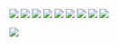 
![](https://64.media.tumblr.com/6d1f167c15dad2c06c5afeb193cd2dee/67e8e56a4c66369c-d8/s100x200/e59f922d265c216ee3ce12687ea56c6e0a7f60da.gifv) ![](https://64.media.tumblr.com/c3424fbceee6e2e5cbdfb6a9194d438c/6734a647c2e882b7-cc/s100x200/be1ba0ccb3725bde7fe97d7cf41c33c0bb43ed5a.gifv) ![](https://64.media.tumblr.com/52bc833850b5825fcd2a30270fa379ba/cba5db1a07c10cb9-27/s100x200/9e51b812664b4fd358b4b31cd37b3d045bb55145.pnj) ![](https://64.media.tumblr.com/463264d6570e05e5e878c2ea6e1f9543/54b57474c4166f37-50/s100x200/c8e9407fd1582c2f324b98a5eb83211c07c10e38.pnj) ![](https://64.media.tumblr.com/79b8f21b02e5a2988315da1d55e1f9e7/0d9c08ed8003adc6-f2/s100x200/8e63f14ceca74ecaacc5a1183b187f6d9fbaa54b.pnj) ![](https://64.media.tumblr.com/2d6554bbef3d145bbefc360d5f0ba764/0d9c08ed8003adc6-82/s100x200/5c863b1f5e6d1e3bcad1833006e6e80daea9e4ed.pnj) ![]( https://64.media.tumblr.com/97d56ffa15b6960dd333d785b56d9bb4/1aefeced37ef47a9-24/s100x200/fa09a98a87dcb751e9fb3d4047f99af5bbce4e11.pnj) ![](https://64.media.tumblr.com/230f356fed7b85b05083eecd18683ebb/efb93e9c593a1dd7-e0/s100x200/875c0f52e0b667503fb167a0e959412de1473303.pnj)  ![](
https://64.media.tumblr.com/c117eff24d7cce435c00f17d2705cdc3/d72a48f8e6913662-8a/s100x200/d62ffe7faf29db3e1d0b70cd878ae1ff86b84d4a.gifv)

![](https://64.media.tumblr.com/2557d2e80850cf68a51302d98a4b9b2e/ceb5e1173288ce2c-f4/s1280x1920/ecc5ca2df3ac801daeb94e6b57c48610296ec094.gifv)

